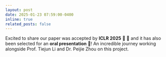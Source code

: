 ```yaml
---
layout: post
date: 2025-01-23 07:59:00-0400
inline: true
related_posts: false
---
```


Excited to share our paper was accepted by **ICLR 2025** :tada: :tada: and it has also been selected for an **oral presentation** 🥳! An incredible journey working alongside Prof. Tiejun Li and Dr. Peijie Zhou on this project. 